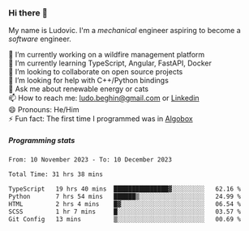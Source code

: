 ### Hi there 👋

My name is Ludovic. I'm a *mechanical* engineer aspiring to become a *software* engineer.

 🔭 I’m currently working on a wildfire management platform<br/>
 🌱 I’m currently learning TypeScript, Angular, FastAPI, Docker<br/>
 👯 I’m looking to collaborate on open source projects<br/>
 🤔 I’m looking for help with C++/Python bindings<br/>
 💬 Ask me about renewable energy or cats<br/>
 📫 How to reach me: ludo.beghin@gmail.com or [Linkedin](https://www.linkedin.com/in/ludovic-beghin/)<br/>
 😄 Pronouns: He/Him<br/>
 ⚡ Fun fact: The first time I programmed was in [Algobox](https://fr.wikipedia.org/wiki/Algobox)<br/>

##### Programming stats
<!--START_SECTION:waka-->

```txt
From: 10 November 2023 - To: 10 December 2023

Total Time: 31 hrs 38 mins

TypeScript   19 hrs 40 mins  ███████████████▓░░░░░░░░░   62.16 %
Python       7 hrs 54 mins   ██████▒░░░░░░░░░░░░░░░░░░   24.99 %
HTML         2 hrs 4 mins    █▓░░░░░░░░░░░░░░░░░░░░░░░   06.54 %
SCSS         1 hr 7 mins     █░░░░░░░░░░░░░░░░░░░░░░░░   03.57 %
Git Config   13 mins         ▒░░░░░░░░░░░░░░░░░░░░░░░░   00.69 %
```

<!--END_SECTION:waka-->
